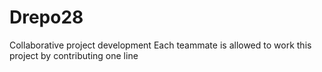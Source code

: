# Drepo28
Collaborative project development
Each teammate is allowed to work this project by contributing one line 

